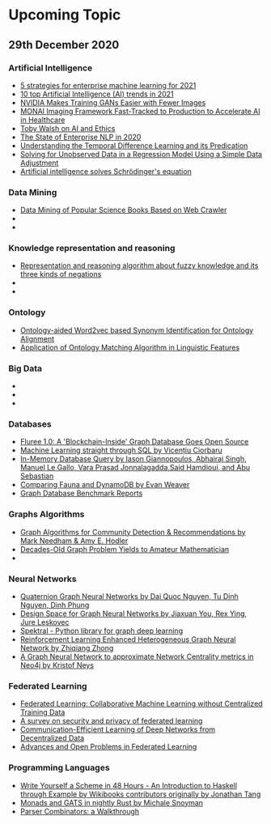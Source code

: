 # Upcoming Topic

## 29th December 2020

### Artificial Intelligence
- [5 strategies for enterprise machine learning for 2021](https://www.kdnuggets.com/2020/12/5-strategies-enterprise-machine-learning-2021.html) 
- [10 top Artificial Intelligence (AI) trends in 2021](https://enterprisersproject.com/article/2020/12/artificial-intelligence-ai-top-trends-2021?utm_campaign=weekly%20newsletter%20&utm_medium=email&_hsmi=103616357&_hsenc=p2ANqtz-_Hlj8gUb2ooMR9HhGvGk25_9Io1QZ_muAGzsLGR-b2mhn9h62peiz8bw0TKRve4reqGBLhAJwb8EjOb8swAX-9e3VKH63aC9lecZiG1iXTW5-4FQo&utm_content=103616357&utm_source=hs_email)
- [NVIDIA Makes Training GANs Easier with Fewer Images](https://opendatascience.com/nvidia-makes-training-gans-easier-with-fewer-images/?utm_campaign=Newsletters&utm_medium=email&_hsmi=103236222&_hsenc=p2ANqtz-9lJS445ZvSzEl9rQouzd7bIJz11qHcpe6BYVJokXFYjFbAFiG-V4nHnHARqAIUCYIO9oUselATBWop2BSYw8FiNwUKIJs__iyC0kuSiZDFbCJ5qdc&utm_content=103236222&utm_source=hs_email)
- [MONAI Imaging Framework Fast-Tracked to Production to Accelerate AI in Healthcare](https://blogs.nvidia.com/blog/2020/11/30/monai-ai-imaging-framework/?ncid=so-link-28301#cid=ix11_so-link_en-us)
- [Toby Walsh on AI and Ethics](https://opendatascience.com/toby-walsh-on-ai-for-ethics/?utm_campaign=Newsletters&utm_medium=email&_hsmi=101648288&_hsenc=p2ANqtz-8OOoHMQumpThAnPuOP0Xna_gGAjrzJdHCI6tXvPt3JjS3rfxu6SVP9-j6Rh-AY2h4A03ZkwtF1vsUb-ecd3UZCPeJ4xJiQ2zKLkAetK2HpVLnVaXY&utm_content=101648288&utm_source=hs_email)
- [The State of Enterprise NLP in 2020](https://opendatascience.com/the-state-of-enterprise-nlp-in-2020/?utm_campaign=Newsletters&utm_medium=email&_hsmi=100220106&_hsenc=p2ANqtz-8ayqFBefPaDORluKSn0QlgcTdr65ZDiyzsbCrHV9O6D0WOPz903v3K6-VWF_bf6vSGg12JipRIrTZQ1ZoqhqOIp2vLd_zInzOalE7knyBqFezMSsE&utm_content=100220106&utm_source=hs_email)
- [Understanding the Temporal Difference Learning and its Predication](https://opendatascience.com/understanding-the-temporal-difference-learning-and-its-predication/?utm_campaign=Newsletters&utm_medium=email&_hsmi=100220106&_hsenc=p2ANqtz-9okXOb7XN1jaD-_7vnEXtUnJgaLbtIodZHx8EiMorfvexNvGuBKeMoACl9QfA76pNeJPSmaYfeunV7ZI2sxrfQnQHkdb_SG4Ah9aVCk_pAO6mZrpo&utm_content=100220106&utm_source=hs_email)
- [Solving for Unobserved Data in a Regression Model Using a Simple Data Adjustment](https://opendatascience.com/solving-for-unobserved-data-in-a-regression-model-using-a-simple-data-adjustment/?utm_campaign=Newsletters&utm_medium=email&_hsmi=100220106&_hsenc=p2ANqtz--cADqhDaG4da4OrN_LcGzLrnfRQP73HkmgOWBjX_aaWYg09BFCc7Q4D9Iu_a2Jg1A1pmrtUsiKrXBAFNgYMZH_z4kq93ZqSj2Ei4uHu2j1yQQ0wWA&utm_content=100220106&utm_source=hs_email)
- [Artificial intelligence solves Schrödinger's equation](https://phys.org/news/2020-12-artificial-intelligence-schrdinger-equation.html?fbclid=IwAR1AqgjoVaRNMb5JIYnm7A4dEMS0gCh-_87dHgWulxlBMxS0Jpr_NC8s4_M)

### Data Mining
- [Data Mining of Popular Science Books Based on Web Crawler](https://ieeexplore.ieee.org/abstract/document/9196238)
-
-

### Knowledge representation and reasoning
- [Representation and reasoning algorithm about fuzzy knowledge and its three kinds of negations](https://ieeexplore.ieee.org/document/5486715)
-
-
### Ontology
- [Ontology-aided Word2vec based Synonym Identification for Ontology Alignment](https://ieeexplore.ieee.org/document/9070601)
- [Application of Ontology Matching Algorithm in Linguistic Features](https://ieeexplore.ieee.org/document/9202191)

### Big Data
- 
-
-


### Databases
- [Fluree 1.0: A 'Blockchain-Inside' Graph Database Goes Open Source ](https://flur.ee/2020/10/19/fluree-releases-version-1-0-under-open-source-license/)
- [Machine Learning straight through SQL by Vicențiu Ciorbaru](https://mariadb.org/machine-learning-sql/)
- [In-Memory Database Query by Iason Giannopoulos, Abhairaj Singh, Manuel Le Gallo, Vara Prasad Jonnalagadda,Said Hamdioui, and Abu Sebastian](https://onlinelibrary.wiley.com/doi/epdf/10.1002/aisy.202000141)
- [Comparing Fauna and DynamoDB by Evan Weaver](https://fauna.com/blog/comparing-fauna-and-dynamodb)
- [Graph Database Benchmark Reports](https://www.tigergraph.com/benchmark/)

### Graphs Algorithms
- [Graph Algorithms for Community Detection & Recommendations by Mark Needham & Amy E. Hodler](https://neo4j.com/blog/graph-algorithms-community-detection-recommendations/?ref=social-blog)
- [Decades-Old Graph Problem Yields to Amateur Mathematician](https://www.quantamagazine.org/decades-old-graph-problem-yields-to-amateur-mathematician-20180417/)
-

### Neural Networks
- [Quaternion Graph Neural Networks by Dai Quoc Nguyen, Tu Dinh Nguyen, Dinh Phung](https://arxiv.org/abs/2008.05089)
- [Design Space for Graph Neural Networks by Jiaxuan You, Rex Ying, Jure Leskovec](https://arxiv.org/abs/2011.08843)
- [Spektral - Python library for graph deep learning](https://graphneural.network)
- [Reinforcement Learning Enhanced Heterogeneous Graph Neural Network  by Zhiqiang Zhong](https://deepai.org/publication/reinforcement-learning-enhanced-heterogeneous-graph-neural-network)
- [A Graph Neural Network to approximate Network Centrality metrics in Neo4j  by Kristof Neys ](https://medium.com/neo4j/a-graph-neural-network-to-approximate-network-centralities-in-neo4j-2ee96705a464)

### Federated Learning
- [Federated Learning: Collaborative Machine Learning without Centralized Training Data](https://ai.googleblog.com/2017/04/federated-learning-collaborative.html)
- [A survey on security and privacy of federated learning](https://www.sciencedirect.com/science/article/abs/pii/S0167739X20329848)
- [Communication-Efficient Learning of Deep Networks from Decentralized Data](https://arxiv.org/pdf/1602.05629.pdf)
- [Advances and Open Problems in Federated Learning](https://arxiv.org/abs/1912.04977)

### Programming Languages
- [Write Yourself a Scheme in 48 Hours - An Introduction to Haskell through Example by Wikibooks contributors originally by Jonathan Tang](https://upload.wikimedia.org/wikipedia/commons/a/aa/Write_Yourself_a_Scheme_in_48_Hours.pdf?fbclid=IwAR3XIN6jof36_5Vjc5x3ruHE2TM2P4COhPdU4Q2Xrvdb8e51G239TDN6i1A)
- [Monads and GATS in nightly Rust by Michale Snoyman](https://libhunt.com/ahoy/messages/HSVzh8JwUp1NoGeAnGYhSmWva6RgugS8/click?signature=f220840e82ba229d0341e142dc1c2321159dc22f&url=https%3A%2F%2Fwww.fpcomplete.com%2Fblog%2Fmonads-gats-nightly-rust)
- [Parser Combinators: a Walkthrough](https://hasura.io/blog/parser-combinators-walkthrough/)
